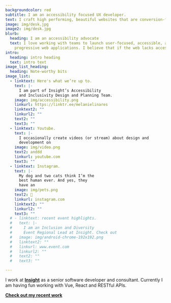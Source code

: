 ```yaml
---
backgroundcolor: red
subtitle: I am an accessibility focused UX developer.
text: I craft high performing, beautiful websites that are conversion-focused & user friendly.
image: img/desk.jpg
image2: img/desk.jpg
blurb:
  heading: I am an accessibility advocate
  text: I love working with teams to launch user-focused, accessible, and
    progressive web applications. I believe that if the web lacks access then it is missing its purpose. As of August 2021 I am certified as a web accessibility specialist through IAAP.
intro:
  heading: intro heading
  text: intro text
image_list_heading:
  heading: Note-worthy bits
image_list:
  - linktext: Here's what we’re up to.
    text: |-
      I am part of Insight’s Accessibility 
      and Inclusivity Design and Planning Team.
    image: img/accessibility.png
    linkurl: https://linktr.ee/melanielinares
    linktext2: ""
    linkurl2: ""
    text2: ""
    text3: ""
  - linktext: Youtube.
    text: |-
      I occasionally create videos (or stream) about design and 
      development on
    image: img/video.png
    text2: anddd
    linkurl: youtube.com
    text3: ""
  - linktext: Instagram.
    text: |-
      My dog and two cats think I’m the 
      best human ever. And yes, they 
      have an
    image: img/pets.png
    text2: 📸
    linkurl: instagram.com
    linktext2: ""
    linkurl2: ""
    text3: ""
  # - linktext: recent event highlights.
  #   text: |-
  #     I am an Inclusion and Diversity 
  #     Event Regional Lead at Insight. Check out
  #   image: img/android-chrome-192x192.png
  #   linktext2: ""
  #   linkurl: www.event.com
  #   linkurl2: ""
  #   text2: ""
  #   text3: ""

---
```

I work at **[Insight](google.com)** as a senior software developer and consultant. Currently I am having fun working with Vue, React and RESTful APIs.

**[Check out my recent work](/post)**
